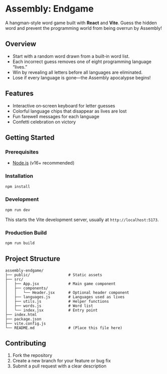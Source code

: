 # Assembly: Endgame

A hangman-style word game built with **React** and **Vite**. Guess the hidden word and prevent the programming world from being overrun by Assembly!

## Overview

- Start with a random word drawn from a built‑in word list.
- Each incorrect guess removes one of eight programming language “lives.”
- Win by revealing all letters before all languages are eliminated.
- Lose if every language is gone—the Assembly apocalypse begins!

## Features

- Interactive on‑screen keyboard for letter guesses
- Colorful language chips that disappear as lives are lost
- Fun farewell messages for each language
- Confetti celebration on victory

## Getting Started

### Prerequisites
- [Node.js](https://nodejs.org/) (v16+ recommended)

### Installation
```bash
npm install
```

### Development
```bash
npm run dev
```
This starts the Vite development server, usually at `http://localhost:5173`.

### Production Build
```bash
npm run build
```

## Project Structure

```
assembly-endgame/
├── public/                 # Static assets
├── src/
│   ├── App.jsx             # Main game component
│   ├── components/
│   │   └── Header.jsx      # Optional header component
│   ├── languages.js        # Languages used as lives
│   ├── utils.js            # Helper functions
│   ├── words.js            # Word list
│   └── index.jsx           # Entry point
├── index.html
├── package.json
├── vite.config.js
└── README.md               # (Place this file here)
```

## Contributing

1. Fork the repository
2. Create a new branch for your feature or bug fix
3. Submit a pull request with a clear description

